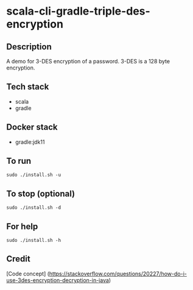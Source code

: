 # scala-cli-gradle-triple-des-encryption

## Description
A demo for 3-DES encryption of a password.
3-DES is a 128 byte encryption.

## Tech stack
- scala
- gradle

## Docker stack
- gradle:jdk11

## To run
`sudo ./install.sh -u`

## To stop (optional)
`sudo ./install.sh -d`

## For help
`sudo ./install.sh -h`

## Credit
[Code concept] (https://stackoverflow.com/questions/20227/how-do-i-use-3des-encryption-decryption-in-java)

